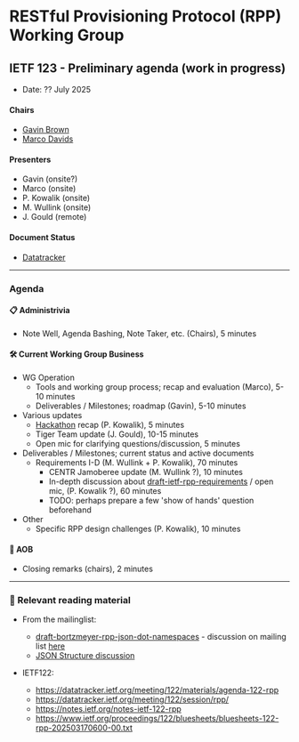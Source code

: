 
# RESTful Provisioning Protocol (RPP) Working Group

## IETF 123 - Preliminary agenda (work in progress)

* Date: ?? July 2025

<!--
* Time: ??:?? - ??:?? CEST (??:?? - ??:?? UTC)
* Room: ??

* [MeetEcho](https://meetings.conf.meetecho.com/ietf123/?session=??) full client (with video)
* [OnSiteTool](https://meetings.conf.meetecho.com/onsite123/?session=??)
-->
<!-- * [Minutes](https://codimd.ietf.org/notes-ietf-123-rpp) -->
<!--
* [Published minutes](https://notes.ietf.org/s/notes-ietf-123-rpp)
* [Zulip](https://zulip.ietf.org/#narrow/stream/rpp)
* [Upload Slides](https://datatracker.ietf.org/meeting/123/session/rpp)
-->
#### Chairs

* [Gavin Brown](https://datatracker.ietf.org/person/gavin.brown@icann.org)
* [Marco Davids](https://datatracker.ietf.org/person/marco.davids@sidn.nl)

#### Presenters
* Gavin (onsite?)
* Marco (onsite)
* P. Kowalik (onsite)
* M. Wullink (onsite)
* J. Gould (remote)

#### Document Status

* [Datatracker](https://datatracker.ietf.org/wg/rpp/documents/)
<!-- * [Github](https://github.com/ietf-wg-rpp/wg-materials/blob/main/rpp-document-status.md) -->

---
### Agenda

#### 📋 Administrivia

* Note Well, Agenda Bashing, Note Taker, etc. (Chairs), 5 minutes

#### 🛠️ Current Working Group Business
* WG Operation
  - Tools and working group process; recap and evaluation (Marco), 5-10 minutes
  - Deliverables / Milestones; roadmap (Gavin), 5-10 minutes
* Various updates
  - [Hackathon](https://wiki.ietf.org/en/meeting/123/hackathon#restful-provisioning-protocol-rpp) recap (P. Kowalik), 5 minutes
  - Tiger Team update (J. Gould), 10-15 minutes <!-- plus 5 mins slack ? -->
  - Open mic for clarifying questions/discussion, 5 minutes
* Deliverables / Milestones; current status and active documents
  - Requirements I-D (M. Wullink + P. Kowalik), 70 minutes
    - CENTR Jamoberee update (M. Wullink ?), 10 minutes
    - In-depth discussion about [draft-ietf-rpp-requirements](https://datatracker.ietf.org/doc/draft-ietf-rpp-requirements/) / open mic, (P. Kowalik ?), 60 minutes
    - TODO: perhaps prepare a few 'show of hands' question beforehand
* Other
  - Specific RPP design challenges (P. Kowalik), 10 minutes

#### 🎤 AOB
* Closing remarks (chairs), 2 minutes

<!-- 
#### 💡 For Consideration
* I-D: [draft-kowalik-rpp-architecture](https://datatracker.ietf.org/doc/draft-kowalik-rpp-architecture/) (P. Kowalik), 5 minutes
* I-D: [draft-rpp-core](https://datatracker.ietf.org/doc/draft-rpp-core/) (M. Wullink ?), 5-10 minutes
* I-D: [draft-bortzmeyer-rpp-json-dot-namespaces](https://datatracker.ietf.org/doc/draft-bortzmeyer-rpp-json-dot-namespaces/) (S. Bortzmeyer ?), x minutes  
(only when there are relevant updates)

#### ⌛️ Time Permitting

* Nothing so far

-->
---
### 🔎 Relevant reading material

* From the mailinglist:
  - [draft-bortzmeyer-rpp-json-dot-namespaces](https://datatracker.ietf.org/doc/draft-bortzmeyer-rpp-json-dot-namespaces/) - discussion on mailing list [here](https://mailarchive.ietf.org/arch/msg/rpp/VZlQ1HD-MC-e5rsUqn9pE875vgk/)
  - [JSON Structure discussion](https://mailarchive.ietf.org/arch/msg/rpp/ZC0_a6igfKdHjK4pnZN4TVoN6RM/) 

* IETF122:
  - https://datatracker.ietf.org/meeting/122/materials/agenda-122-rpp
  - https://datatracker.ietf.org/meeting/122/session/rpp/
  - https://notes.ietf.org/notes-ietf-122-rpp
  - https://www.ietf.org/proceedings/122/bluesheets/bluesheets-122-rpp-202503170600-00.txt
